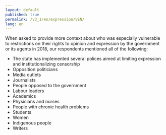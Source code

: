 ```yaml
---
layout: default
published: true
permalink: /v3_1/en/expression/VEN/
lang: en
---
```


When asked to provide more context about who was especially vulnerable to restrictions on their rights to opinion and expression by the government or its agents in 2018, our respondents mentioned all of the following:
-	The state has implemented several polices aimed at limiting expression and institutionalizing censorship
-	Opposition politicians
-	Media outlets
-	Journalists
-	People opposed to the government
-	Labour leaders
-	Academics
-	Physicians and nurses
-	People with chronic health problems
-	Students
-	Women
-	Indigenous people
-	Writers

